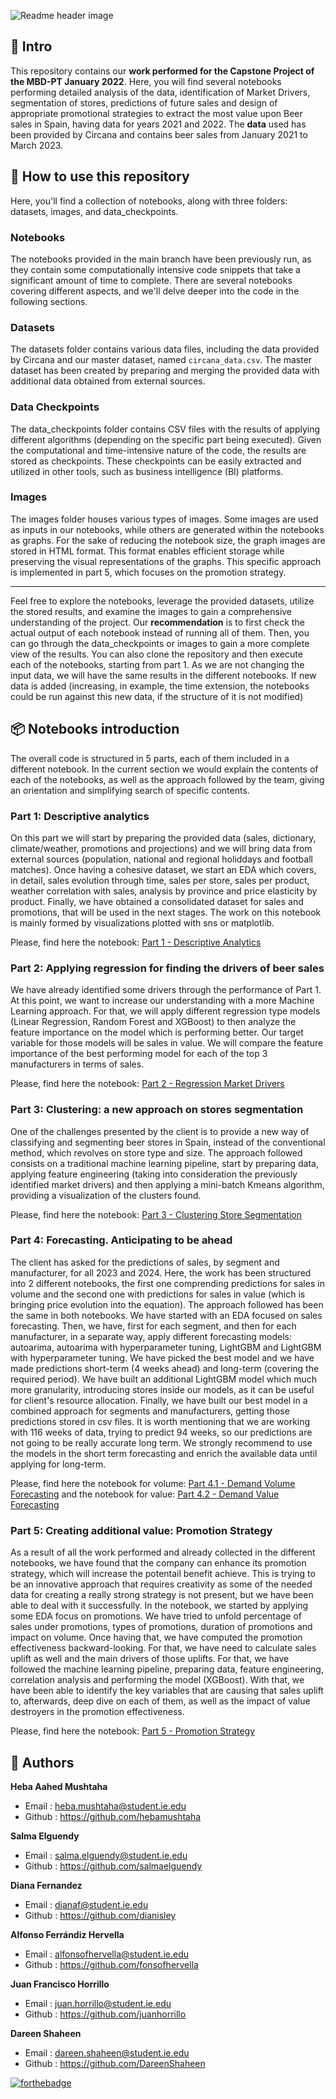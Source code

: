 ![Readme header image](https://i.imgur.com/fgRuUwz.png)


## :speech_balloon: Intro

This repository contains our **work performed for the Capstone Project of the MBD-PT January 2022**. Here, you will find several notebooks performing detailed analysis of the data, identification of Market Drivers, segmentation of stores, predictions of future sales and design of appropriate promotional strategies to extract the most value upon Beer sales in Spain, having data for years 2021 and 2022. The **data** used has been provided by Circana and contains beer sales from January 2021 to March 2023.

## :rocket: How to use this repository

Here, you'll find a collection of notebooks, along with three folders: datasets, images, and data_checkpoints.

### Notebooks
The notebooks provided in the main branch have been previously run, as they contain some computationally intensive code snippets that take a significant amount of time to complete. There are several notebooks covering different aspects, and we'll delve deeper into the code in the following sections.

### Datasets
The datasets folder contains various data files, including the data provided by Circana and our master dataset, named `circana_data.csv`. The master dataset has been created by preparing and merging the provided data with additional data obtained from external sources.

### Data Checkpoints
The data_checkpoints folder contains CSV files with the results of applying different algorithms (depending on the specific part being executed). Given the computational and time-intensive nature of the code, the results are stored as checkpoints. These checkpoints can be easily extracted and utilized in other tools, such as business intelligence (BI) platforms.

### Images
The images folder houses various types of images. Some images are used as inputs in our notebooks, while others are generated within the notebooks as graphs. For the sake of reducing the notebook size, the graph images are stored in HTML format. This format enables efficient storage while preserving the visual representations of the graphs. This specific approach is implemented in part 5, which focuses on the promotion strategy.

---

Feel free to explore the notebooks, leverage the provided datasets, utilize the stored results, and examine the images to gain a comprehensive understanding of the project. Our **recommendation** is to first check the actual output of each notebook instead of running all of them. Then, you can go through the data_checkpoints or images to gain a more complete view of the results.
You can also clone the repository and then execute each of the notebooks, starting from part 1. As we are not changing the input data, we will have the same results in the different notebooks. If new data is added (increasing, in example, the time extension, the notebooks could be run against this new data, if the structure of it is not modified)

## :package: Notebooks introduction

The overall code is structured in 5 parts, each of them included in a different notebook. In the current section we would explain the contents of each of the notebooks, as well as the approach followed by the team, giving an orientation and simplifying search of specific contents.

### Part 1: Descriptive analytics

On this part we will start by preparing the provided data (sales, dictionary, climate/weather, promotions and projections) and we will bring data from external sources (population, national and regional holiddays and football matches). Once having a cohesive dataset, we start an EDA which covers, in detail, sales evolution through time, sales per store, sales per product, weather correlation with sales, analysis by province and price elasticity by product.
Finally, we have obtained a consolidated dataset for sales and promotions, that will be used in the next stages.
The work on this notebook is mainly formed by visualizations plotted with sns or matplotlib.

Please, find here the notebook: [Part 1 - Descriptive Analytics](Part_1-Descriptive_Analytics.ipynb)

### Part 2: Applying regression for finding the drivers of beer sales

We have already identified some drivers through the performance of Part 1. At this point, we want to increase our understanding with a more Machine Learning approach. For that, we will apply different regression type models (Linear Regression, Random Forest and XGBoost) to then analyze the feature importance on the model which is performing better. Our target variable for those models will be sales in value. We will compare the feature importance of the best performing model for each of the top 3 manufacturers in terms of sales.

Please, find here the notebook: [Part 2 - Regression Market Drivers](Part_2-Regression_market_drivers.ipynb)

### Part 3: Clustering: a new approach on stores segmentation

One of the challenges presented by the client is to provide a new way of classifying and segmenting beer stores in Spain, instead of the conventional method, which revolves on store type and size. The approach followed consists on a traditional machine learning pipeline, start by preparing data, applying feature engineering (taking into consideration the previously identified market drivers) and then applying a mini-batch Kmeans algorithm, providing a visualization of the clusters found.

Please, find here the notebook: [Part 3 - Clustering Store Segmentation](Part_3-Clustering_store_segmentation.ipynb)

### Part 4: Forecasting. Anticipating to be ahead

The client has asked for the predictions of sales, by segment and manufacturer, for all 2023 and 2024. Here, the work has been structured into 2 different notebooks, the first one comprending predictions for sales in volume and the second one with predictions for sales in value (which is bringing price evolution into the equation). The approach followed has been the same in both notebooks. We have started with an EDA focused on sales forecasting. Then, we have, first for each segment, and then for each manufacturer, in a separate way, apply different forecasting models: autoarima, autoarima with hyperparameter tuning, LightGBM and LightGBM with hyperparameter tuning. We have picked the best model and we have made predictions short-term (4 weeks ahead) and long-term (covering the required period). We have built an additional LightGBM model which much more granularity, introducing stores inside our models, as it can be useful for client's resource allocation. Finally, we have built our best model in a combined approach for segments and manufacturers, getting those predictions stored in csv files. 
It is worth mentioning that we are working with 116 weeks of data, trying to predict 94 weeks, so our predictions are not going to be really accurate long term. We strongly recommend to use the models in the short term forecasting and enrich the available data until applying for long-term.

Please, find here the notebook for volume: [Part 4.1 - Demand Volume Forecasting](Part_4.1-Demand_Volume_Forecasting.ipynb)
and the notebook for value: [Part 4.2 - Demand Value Forecasting](Part_4.2-Demand_Value_Forecasting.ipynb)

### Part 5: Creating additional value: Promotion Strategy

As a result of all the work performed and already collected in the different notebooks, we have found that the company can enhance its promotion strategy, which will increase the potentail benefit achieve. This is trying to be an innovative approach that requires creativity as some of the needed data for creating a really strong strategy is not present, but we have been able to deal with it successfully. In the notebook, we started by applying some EDA focus on promotions. We have tried to unfold percentage of sales under promotions, types of promotions, duration of promotions and impact on volume. 
Once having that, we have computed the promotion effectiveness backward-looking. For that, we have need to calculate sales uplift as well and the main drivers of those uplifts. For that, we have followed the machine learning pipeline, preparing data, feature engineering, correlation analysis and performing the model (XGBoost). With that, we have been able to identify the key variables that are causing that sales uplift to, afterwards, deep dive on each of them, as well as the impact of value destroyers in the promotion effectiveness.

Please, find here the notebook: [Part 5 - Promotion Strategy](Part_5-Promotion_Strategy.ipynb)




## :penguin: Authors

**Heba Aahed Mushtaha**
- Email : heba.mushtaha@student.ie.edu 
- Github : https://github.com/hebamushtaha

**Salma Elguendy**
- Email : salma.elguendy@student.ie.edu 
- Github : https://github.com/salmaelguendy

**Diana Fernandez**
- Email : dianaf@student.ie.edu
- Github : https://github.com/dianisley

**Alfonso Ferrándiz Hervella**
- Email : alfonsofhervella@student.ie.edu 
- Github : https://github.com/fonsofhervella

**Juan Francisco Horrillo**
- Email : juan.horrillo@student.ie.edu 
- Github : https://github.com/juanhorrillo

**Dareen Shaheen**
- Email : dareen.shaheen@student.ie.edu
- Github : https://github.com/DareenShaheen




[![forthebadge](https://forthebadge.com/images/badges/built-with-love.svg)](https://forthebadge.com)

